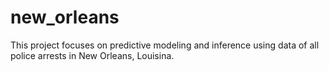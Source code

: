 # new_orleans
This project focuses on predictive modeling and inference using data of all police arrests in New Orleans, Louisina.
